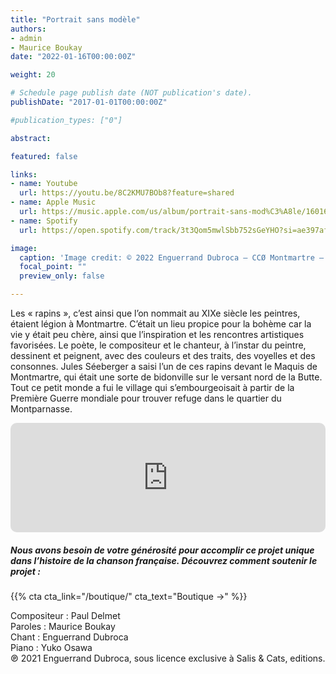 ```yaml
---
title: "Portrait sans modèle"
authors:
- admin
- Maurice Boukay
date: "2022-01-16T00:00:00Z"

weight: 20

# Schedule page publish date (NOT publication's date).
publishDate: "2017-01-01T00:00:00Z"

#publication_types: ["0"]

abstract: 

featured: false

links:
- name: Youtube
  url: https://youtu.be/8C2KMU7BOb8?feature=shared
- name: Apple Music
  url: https://music.apple.com/us/album/portrait-sans-mod%C3%A8le/1601665371?i=1601665780
- name: Spotify
  url: https://open.spotify.com/track/3t3Qom5mwlSbb752sGeYHO?si=ae397afffd604286

image:
  caption: 'Image credit: © 2022 Enguerrand Dubroca – CCØ Montmartre – Un artiste peintre au Maquis, par Jules Séeberger – Paris Collections / Musée Carnavalet'
  focal_point: ""
  preview_only: false

---
```


Les « rapins », c’est ainsi que l’on nommait au XIXe siècle les peintres, étaient légion à Montmartre. C’était un lieu propice pour la bohème car la vie y était peu chère, ainsi que l’inspiration et les rencontres artistiques favorisées. Le poète, le compositeur et le chanteur, à l’instar du peintre, dessinent et peignent, avec des couleurs et des traits, des voyelles et des consonnes. Jules Séeberger a saisi l’un de ces rapins devant le Maquis de Montmartre, qui était une sorte de bidonville sur le versant nord de la Butte. Tout ce petit monde a fui le village qui s’embourgeoisait à partir de la Première Guerre mondiale pour trouver refuge dans le quartier du Montparnasse.


<iframe allow="autoplay *; encrypted-media *; fullscreen *; clipboard-write" frameborder="0" height="175" style="width:100%;max-width:720px;overflow:hidden;border-radius:10px;" sandbox="allow-forms allow-popups allow-same-origin allow-scripts allow-storage-access-by-user-activation allow-top-navigation-by-user-activation" src="https://embed.music.apple.com/us/album/portrait-sans-mod%C3%A8le/1601665371?i=1601665780"></iframe>

##### Nous avons besoin de votre générosité pour accomplir ce projet unique dans l’histoire de la chanson française. Découvrez comment soutenir le projet :
{{% cta cta_link="/boutique/" cta_text="Boutique →" %}}

<p>Compositeur : Paul Delmet <br>
Paroles : Maurice Boukay<br>
Chant : Enguerrand Dubroca<br>
Piano : Yuko Osawa<br>
℗ 2021 Enguerrand Dubroca, sous licence exclusive à Salis & Cats, editions.</p>


